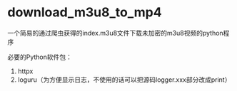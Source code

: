 # download_m3u8_to_mp4
一个简易的通过爬虫获得的index.m3u8文件下载未加密的m3u8视频的python程序


必要的Python软件包：
1. httpx
2. loguru（为方便显示日志，不使用的话可以把源码logger.xxx部分改成print）
